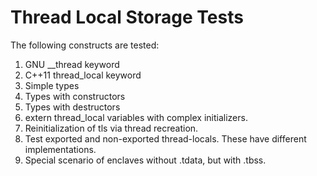 Thread Local Storage Tests
=====================

The following constructs are tested:

1. GNU __thread keyword
2. C++11 thread_local keyword
3. Simple types 
4. Types with constructors
5. Types with destructors
6. extern thread_local variables with complex initializers.
7. Reinitialization of tls via thread recreation.
8. Test exported and non-exported thread-locals. These have different implementations.
9. Special scenario of enclaves without .tdata, but with .tbss.
